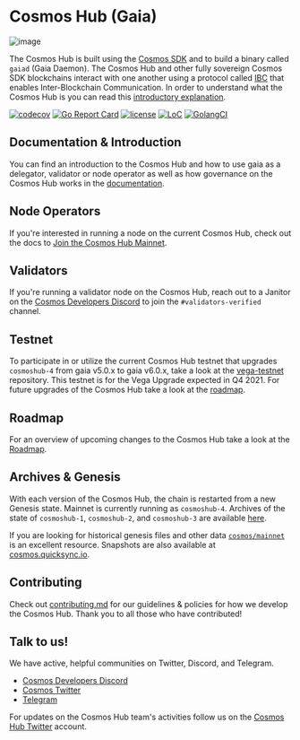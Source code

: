 # Cosmos Hub (Gaia)
![image](https://miro.medium.com/max/2000/1*DHtmSfS_Efvuq8n2LAnhkA.png)

The Cosmos Hub is built using the [Cosmos SDK](https://github.com/cosmos/cosmos-sdk) and to build a binary called `gaiad` (Gaia Daemon). The Cosmos Hub and other fully sovereign Cosmos SDK blockchains interact with one another using a protocol called [IBC](https://github.com/cosmos/ibc) that enables Inter-Blockchain Communication. In order to understand what the Cosmos Hub is you can read this [introductory explanation](https://hub.cosmos.network/main/hub-overview/overview.html).

[![codecov](https://codecov.io/gh/cosmos/gaia/branch/master/graph/badge.svg)](https://codecov.io/gh/cosmos/gaia)
[![Go Report Card](https://goreportcard.com/badge/github.com/cosmos/gaia)](https://goreportcard.com/report/github.com/cosmos/gaia)
[![license](https://img.shields.io/github/license/cosmos/gaia.svg)](https://github.com/cosmos/gaia/blob/main/LICENSE)
[![LoC](https://tokei.rs/b1/github/cosmos/gaia)](https://github.com/cosmos/gaia)
[![GolangCI](https://golangci.com/badges/github.com/cosmos/gaia.svg)](https://golangci.com/r/github.com/cosmos/gaia)


## Documentation & Introduction
You can find an introduction to the Cosmos Hub and how to use gaia as a delegator, validator or node operator as well as how governance on the Cosmos Hub works in the [documentation](https://hub.cosmos.network/main/hub-overview/overview.html). 

## Node Operators
If you're interested in running a node on the current Cosmos Hub, check out the docs to [Join the Cosmos Hub Mainnet](https://github.com/cosmos/gaia/blob/main/docs/gaia-tutorials/join-mainnet.md).

## Validators

If you're running a validator node on the Cosmos Hub, reach out to a Janitor on the [Cosmos Developers Discord](https://discord.gg/cosmosnetwork) to join the `#validators-verified` channel.

## Testnet

To participate in or utilize the current Cosmos Hub testnet that upgrades `cosmoshub-4` from gaia v5.0.x to gaia v6.0.x, take a look at the [vega-testnet](https://github.com/cosmos/vega-test) repository. This testnet is for the Vega Upgrade expected in Q4 2021. For future upgrades of the Cosmos Hub take a look at the [roadmap](https://github.com/cosmos/gaia/blob/main/docs/roadmap/cosmos-hub-roadmap-2.0.md).

## Roadmap

For an overview of upcoming changes to the Cosmos Hub take a look at the [Roadmap](https://github.com/cosmos/gaia/blob/main/docs/roadmap/cosmos-hub-roadmap-2.0.md).

## Archives & Genesis

With each version of the Cosmos Hub, the chain is restarted from a new Genesis state. 
Mainnet is currently running as `cosmoshub-4`. Archives of the state of `cosmoshub-1`, `cosmoshub-2`, and `cosmoshub-3` are available [here](./docs/resources/archives.md).

If you are looking for historical genesis files and other data [`cosmos/mainnet`](http://github.com/cosmos/mainnet) is an excellent resource. Snapshots are also available at [cosmos.quicksync.io](https://cosmos.quicksync.io).

## Contributing

Check out [contributing.md](CONTRIBUTING.md) for our guidelines & policies for how we develop the Cosmos Hub. Thank you to all those who have contributed!

## Talk to us!

We have active, helpful communities on Twitter, Discord, and Telegram.

* [Cosmos Developers Discord](https://discord.gg/cosmosnetwork)
* [Cosmos Twitter](https://twitter.com/cosmos)
* [Telegram](https://t.me/cosmosproject)

For updates on the Cosmos Hub team's activities follow us on the [Cosmos Hub Twitter](https://twitter.com/cosmoshub) account.

